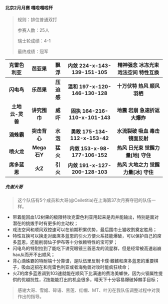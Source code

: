 #### 北京2月月赛 嘎啦嘎啦杯

> 规则：排位普通双打
> 
> 参赛人数：25人
> 
> 瑞士轮成绩：4-1
> 
> 最终成绩：冠军 


克雷色利亚|芭亚果|飘浮|内敛 224-x-143-139-151-105|精神强念 冰冻光束 戏法空间 特性互换
:---: | :---: | :---: | :---: | :---:
**闪电鸟**|**乐芭果**|**压迫感**|**温和 197-x-120-146-130-128**|**十万伏特 热风 顺风 羽栖**
**土地云-灵兽**|**讲究围巾**|**威吓**|**固执 164-216-110-x-101-143**|**地震 岩崩 急速折返 大爆炸**
**滴蛛霸**|**突击背心**|**水泡**|**勇敢 175-134-112-x-153-42**|**水流裂破 吸血 毒击 镜面反射**
**喷火龙**|**Mega石Y**|**猛火**|**内敛 153-x-98-177-106-152**|**热风 日光束 觉醒力量[地] 守住**
**席多蓝恩**|**火Z**|**引火**|**内敛 191-x-127-200-128-103**|**热风 大地之力 觉醒力量[冰] 守住**

##### 先谢大哥

> 这个队伍有5个成员和大哥(@Ceiletitia)在上海第37次月赛夺冠的队伍一样。

- 带着能回血1/2树果的极限特攻克雷色利亚用起来是肉并能输出，特别是面对潜在的挑拨手时有更多的主动权；
- 戏法空间和顺风双控速可以在前期积累优势，最后围巾土猫收割奠定胜局；
- 特性互换可以换走对面席多蓝恩的引火方便火系技能爆破，可以保护自己的席多蓝恩，还能削弱仙子伊布等十分依赖特性的宝可梦；
- 闪电鸟的特耐拉到了能吃下讲究眼镜三首恶龙的流星群，但是经常被高速岩崩hax从而开不出顺风；
- 背心滴蛛霸的特耐端十分靠谱，是队伍里反制卡璞·鳍鳍和席多蓝恩的重要棋子，吸血这招在和克雷色利亚或者海兔兽对攻时能疯狂续命；
- 火Z的席多蓝恩调到103速就能在顺风下比满速的费洛美螂快，因为火钢属性提供的优越抗性，Z技能能打出的机会很多，晴天下十分容易爆破掉棘手目标；

> 感谢大哥、雪姬、碎语、黑莲、红帽、MT、叶刃在我队伍调整过程中对我作出的指导。